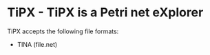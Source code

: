 # TiPX - TiPX is a Petri net eXplorer

TiPX accepts the following file formats:

- TINA (file.net)



